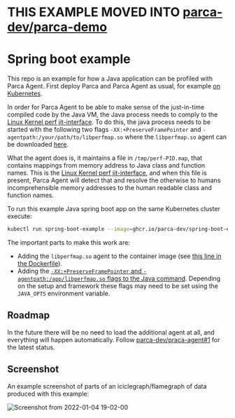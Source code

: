 # THIS EXAMPLE MOVED INTO [parca-dev/parca-demo](https://github.com/parca-dev/parca-demo)

# Spring boot example

This repo is an example for how a Java application can be profiled with Parca Agent. First deploy Parca and Parca Agent as usual, for example [on Kubernetes](https://www.parca.dev/docs/kubernetes).

In order for Parca Agent to be able to make sense of the just-in-time compiled code by the Java VM, the Java process needs to comply to the [Linux Kernel perf jit-interface](https://github.com/torvalds/linux/blob/master/tools/perf/Documentation/jit-interface.txt). To do this, the java process needs to be started with the following two flags `-XX:+PreserveFramePointer` and `-agentpath:/your/path/to/libperfmap.so` where the `libperfmap.so` agent can be downloaded [here](https://github.com/parca-dev/perf-map-agent/releases/tag/v0.0.1).

What the agent does is, it maintains a file in `/tmp/perf-PID.map`, that contains mappings from memory address to Java class and function names. This is the [Linux Kernel perf jit-interface](https://github.com/torvalds/linux/blob/master/tools/perf/Documentation/jit-interface.txt), and when this file is present, Parca Agent will detect that and resolve the otherwise to humans incomprehensible memory addresses to the human readable class and function names.

To run this example Java spring boot app on the same Kubernetes cluster execute:

```bash
kubectl run spring-boot-example --image=ghcr.io/parca-dev/spring-boot-example:v0.0.1 --port=8080
```

The important parts to make this work are:

* Adding the `libperfmap.so` agent to the container image (see [this line in the Dockerfile](./Dockerfile#L15)).
* Adding the [`-XX:+PreserveFramePointer` and `-agentpath:/app/libperfmap.so` flags to the Java command](./Dockerfile#L17). Depending on the setup and framework these flags may need to be set using the `JAVA_OPTS` environment variable.

## Roadmap

In the future there will be no need to load the additional agent at all, and everything will happen automatically. Follow [parca-dev/praca-agent#1](https://github.com/parca-dev/parca-agent/issues/1) for the latest status.

## Screenshot

An example screenshot of parts of an iciclegraph/flamegraph of data produced with this example:

![Screenshot from 2022-01-04 19-02-00](https://user-images.githubusercontent.com/4546722/148103403-dee74a40-7fc7-4681-8733-ac368cb036ee.png)
